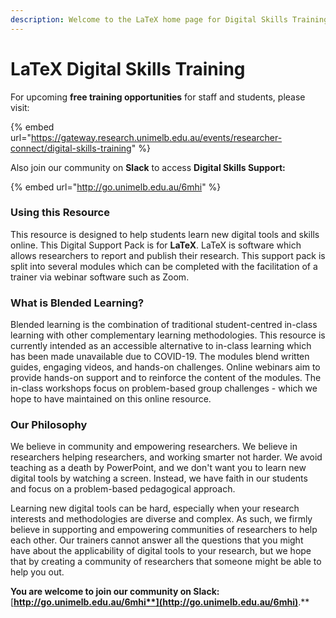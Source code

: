 ```yaml
---
description: Welcome to the LaTeX home page for Digital Skills Training.
---
```


# LaTeX Digital Skills Training

For upcoming **free training opportunities** for staff and students, please visit:

{% embed url="https://gateway.research.unimelb.edu.au/events/researcher-connect/digital-skills-training" %}

Also join our community on **Slack** to access **Digital Skills Support:**

{% embed url="http://go.unimelb.edu.au/6mhi" %}

### Using this Resource

‌This resource is designed to help students learn new digital tools and skills online. ‌This Digital Support Pack is for **LaTeX**. LaTeX is software which allows researchers to report and publish their research. This support pack is split into several modules which can be completed with the facilitation of a trainer via webinar software such as Zoom.

### What is Blended Learning?

‌Blended learning is the combination of traditional student-centred in-class learning with other complementary learning methodologies. This resource is currently intended as an accessible alternative to in-class learning which has been made unavailable due to COVID-19. The modules blend written guides, engaging videos, and hands-on challenges. Online webinars aim to provide hands-on support and to reinforce the content of the modules. The in-class workshops focus on problem-based group challenges - which we hope to have maintained on this online resource.

### ‌Our Philosophy

‌We believe in community and empowering researchers. We believe in researchers helping researchers, and working smarter not harder. We avoid teaching as a death by PowerPoint, and we don't want you to learn new digital tools by watching a screen. Instead, we have faith in our students and focus on a problem-based pedagogical approach.

Learning new digital tools can be hard, especially when your research interests and methodologies are diverse and complex. As such, we firmly believe in supporting and empowering communities of researchers to help each other. Our trainers cannot answer all the questions that you might have about the applicability of digital tools to your research, but we hope that by creating a community of researchers that someone might be able to help you out.

**You are welcome to join our community on Slack:** [**http://go.unimelb.edu.au/6mhi**](http://go.unimelb.edu.au/6mhi)**.**

